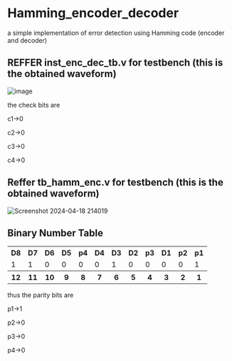 # Hamming_encoder_decoder
a simple implementation of error detection using Hamming code (encoder and decoder)

## REFFER inst_enc_dec_tb.v for testbench (this is the obtained waveform)
![image](https://github.com/ARX-0/Hamming_encoder_decoder/assets/143102635/8f2921b8-c000-46e2-bfb8-177e1fa03e5f)

the check bits are 

c1->0

c2->0

c3->0

c4->0

## Reffer tb_hamm_enc.v for testbench (this is the obtained waveform)
![Screenshot 2024-04-18 214019](https://github.com/ARX-0/Hamming_encoder_decoder/assets/143102635/48fb6ad6-120f-432d-bc89-fd6e9c6f25c9)

<!DOCTYPE html>
<html>
<body>

<h2>Binary Number Table</h2>

<table>
  <tr>
    <th>D8</th>
    <th>D7</th>
    <th>D6</th>
    <th>D5</th>
    <th>p4</th>
    <th>D4</th>
    <th>D3</th>
    <th>D2</th>
    <th>p3</th>
    <th>D1</th>
    <th>p2</th>
    <th>p1</th>
  </tr>
  <tr>
    <td>1</td>
    <td>1</td>
    <td>0</td>
    <td>0</td>
    <td>0</td>
    <td>0</td>
    <td>1</td>
    <td>0</td>
    <td>0</td>
    <td>0</td>
    <td>0</td>
    <td>1</td>
  </tr>
<tr> <th>12</th>
  <th>11</th>
    <th>10</th>
    <th>9</th>
    <th>8</th>
    <th>7</th>
    <th>6</th>
    <th>5</th>
    <th>4</th>
    <th>3</th>
    <th>2</th>
    <th>1</th>

</tr>
</table>

</body>
</html>


thus the parity bits are

p1->1

p2->0

p3->0

p4->0
